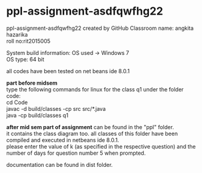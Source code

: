 # ppl-assignment-asdfqwfhg22
ppl-assignment-asdfqwfhg22 created by GitHub Classroom
name: angkita hazarika   
roll no:rit2015005   


System build information:
OS used -> Windows 7      
OS type: 64 bit

all codes have been tested on net beans ide 8.0.1

<b>part before midsem</b>     
type the following commands for linux for the class q1 under the folder code:   
cd Code   
javac -d build/classes -cp src src/*.java   
java -cp build/classes q1   

<b>after mid sem part of assignment</b> can be found in the "ppl" folder.      
it contains the class diagram too. all classes of this folder have been compiled and executed in netbeans ide 8.0.1.     
please enter the value of k (as specified in the respective question) and the number of days for question number 5 when prompted. 

documentation can be found in dist folder. 
